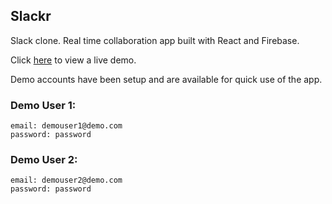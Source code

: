 ## Slackr

Slack clone.
Real time collaboration app built with React and Firebase.

Click [here](https://slackr-react.herokuapp.com) to view a live demo.

Demo accounts have been setup and are available for quick use of the app.

### Demo User 1:
```
email: demouser1@demo.com
password: password
```

### Demo User 2:
```
email: demouser2@demo.com
password: password
```
